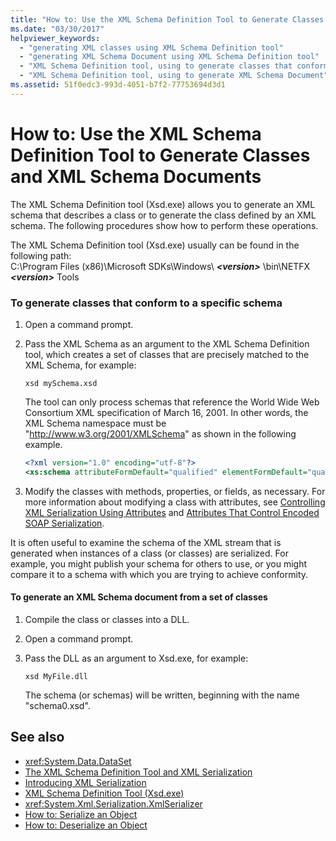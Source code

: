 ```yaml
---
title: "How to: Use the XML Schema Definition Tool to Generate Classes and XML Schema Documents"
ms.date: "03/30/2017"
helpviewer_keywords: 
  - "generating XML classes using XML Schema Definition tool"
  - "generating XML Schema Document using XML Schema Definition tool"
  - "XML Schema Definition tool, using to generate classes that conform to specific schema"
  - "XML Schema Definition tool, using to generate XML Schema Document"
ms.assetid: 51f0edc3-993d-4051-b7f2-77753694d3d1
---
```

# How to: Use the XML Schema Definition Tool to Generate Classes and XML Schema Documents
The XML Schema Definition tool (Xsd.exe) allows you to generate an XML schema that describes a class or to generate the class defined by an XML schema. The following procedures show how to perform these operations. 

The XML Schema Definition tool (Xsd.exe) usually can be found in the following path:  
C:\Program Files (x86)\Microsoft SDKs\Windows\ ***\<version\>*** \bin\NETFX ***\<version\>*** Tools
  
### To generate classes that conform to a specific schema  
  
1. Open a command prompt.  
  
2. Pass the XML Schema as an argument to the XML Schema Definition tool, which creates a set of classes that are precisely matched to the XML Schema, for example:  
  
    ```console  
    xsd mySchema.xsd  
    ```  
  
     The tool can only process schemas that reference the World Wide Web Consortium XML specification of March 16, 2001. In other words, the XML Schema namespace must be "http://www.w3.org/2001/XMLSchema" as shown in the following example.  
  
    ```xml  
    <?xml version="1.0" encoding="utf-8"?>  
    <xs:schema attributeFormDefault="qualified" elementFormDefault="qualified" targetNamespace="" xmlns:xs="http://www.w3.org/2001/XMLSchema" />  
    ```  
  
3. Modify the classes with methods, properties, or fields, as necessary. For more information about modifying a class with attributes, see [Controlling XML Serialization Using Attributes](../../../docs/standard/serialization/controlling-xml-serialization-using-attributes.md) and [Attributes That Control Encoded SOAP Serialization](../../../docs/standard/serialization/attributes-that-control-encoded-soap-serialization.md).  
  
 It is often useful to examine the schema of the XML stream that is generated when instances of a class (or classes) are serialized. For example, you might publish your schema for others to use, or you might compare it to a schema with which you are trying to achieve conformity.  
  
#### To generate an XML Schema document from a set of classes  
  
1. Compile the class or classes into a DLL.  
  
2. Open a command prompt.  
  
3. Pass the DLL as an argument to Xsd.exe, for example:  
  
    ```console  
    xsd MyFile.dll  
    ```  
  
     The schema (or schemas) will be written, beginning with the name "schema0.xsd".  
  
## See also

- <xref:System.Data.DataSet>
- [The XML Schema Definition Tool and XML Serialization](../../../docs/standard/serialization/the-xml-schema-definition-tool-and-xml-serialization.md)
- [Introducing XML Serialization](../../../docs/standard/serialization/introducing-xml-serialization.md)
- [XML Schema Definition Tool (Xsd.exe)](../../../docs/standard/serialization/xml-schema-definition-tool-xsd-exe.md)
- <xref:System.Xml.Serialization.XmlSerializer>
- [How to: Serialize an Object](../../../docs/standard/serialization/how-to-serialize-an-object.md)
- [How to: Deserialize an Object](../../../docs/standard/serialization/how-to-deserialize-an-object.md)
